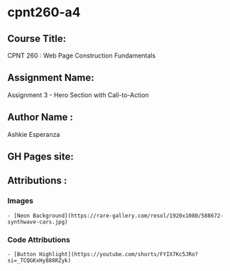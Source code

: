 # cpnt260-a4

## Course Title:
CPNT 260 : Web Page Construction Fundamentals
## Assignment Name:
Assignment 3 - Hero Section with Call-to-Action
## Author Name :
Ashkie Esperanza
## GH Pages site:
## Attributions :
  ### Images
    - [Neon Background](https://rare-gallery.com/resol/1920x1080/588672-synthwave-cars.jpg)

  ### Code Attributions
    - [Button Highlight](https://youtube.com/shorts/FYIX7Kc5JRo?si=_TCQGKxHy888RZyk)